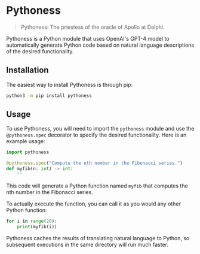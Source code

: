 # Pythoness

> Pythoness: The priestess of the oracle of Apollo at Delphi.

Pythoness is a Python module that uses OpenAI's GPT-4 model to automatically generate Python code based on natural language descriptions of the desired functionality.

## Installation

The easiest way to install Pythoness is through pip:

```bash
python3 -m pip install pythoness
```

## Usage

To use Pythoness, you will need to import the `pythoness` module and use the `@pythoness.spec` decorator to specify the desired functionality. Here is an example usage:

```python
import pythoness

@pythoness.spec("Compute the nth number in the Fibonacci series.")
def myfib(n: int) -> int:
    ""
```

This code will generate a Python function named `myfib` that computes the nth number in the Fibonacci series.

To actually execute the function, you can call it as you would any other Python function:

```python
for i in range(20):
    print(myfib(i))
```

Pythoness caches the results of translating natural language to Python, so subsequent executions in the same directory will run much faster.

